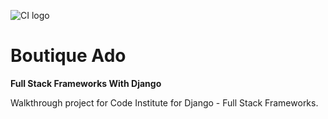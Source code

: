 ![CI logo](https://codeinstitute.s3.amazonaws.com/fullstack/ci_logo_small.png)

# Boutique Ado

**Full Stack Frameworks With Django**

Walkthrough project for Code Institute for Django - Full Stack Frameworks.

<!-- ## Demo

View the live demo [here](). -->